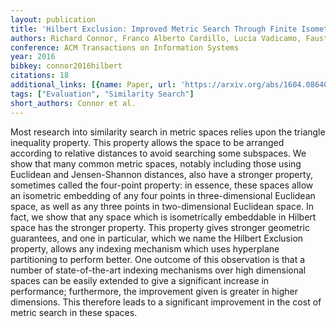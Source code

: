 ```yaml
---
layout: publication
title: 'Hilbert Exclusion: Improved Metric Search Through Finite Isometric Embeddings'
authors: Richard Connor, Franco Alberto Cardillo, Lucia Vadicamo, Fausto Rabitti
conference: ACM Transactions on Information Systems
year: 2016
bibkey: connor2016hilbert
citations: 18
additional_links: [{name: Paper, url: 'https://arxiv.org/abs/1604.08640'}]
tags: ["Evaluation", "Similarity Search"]
short_authors: Connor et al.
---
```

Most research into similarity search in metric spaces relies upon the
triangle inequality property. This property allows the space to be arranged
according to relative distances to avoid searching some subspaces. We show that
many common metric spaces, notably including those using Euclidean and
Jensen-Shannon distances, also have a stronger property, sometimes called the
four-point property: in essence, these spaces allow an isometric embedding of
any four points in three-dimensional Euclidean space, as well as any three
points in two-dimensional Euclidean space. In fact, we show that any space
which is isometrically embeddable in Hilbert space has the stronger property.
This property gives stronger geometric guarantees, and one in particular, which
we name the Hilbert Exclusion property, allows any indexing mechanism which
uses hyperplane partitioning to perform better. One outcome of this observation
is that a number of state-of-the-art indexing mechanisms over high dimensional
spaces can be easily extended to give a significant increase in performance;
furthermore, the improvement given is greater in higher dimensions. This
therefore leads to a significant improvement in the cost of metric search in
these spaces.